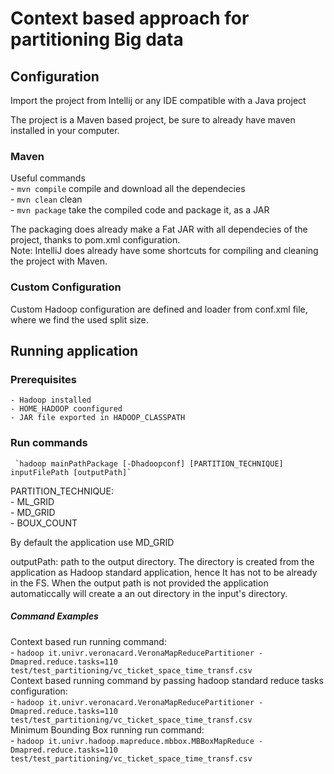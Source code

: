 # Context based approach for partitioning Big data

## Configuration
Import the project from Intellij or any IDE compatible with a Java project

The project is a Maven based project, be sure to already have maven installed in your computer.
### Maven
Useful commands  
	- `mvn compile` compile and download all the dependecies  
	- `mvn clean` clean  
	- `mvn package` take the compiled code and package it, as a JAR  

The packaging does already make a Fat JAR with all dependecies of the project, thanks to pom.xml configuration.  
Note: IntelliJ does already have some shortcuts for compiling and cleaning the project with Maven.

### Custom Configuration
Custom Hadoop configuration are defined and loader from conf.xml file, where we find the used split size.

## Running application
### Prerequisites 
	- Hadoop installed
	- HOME_HADOOP coonfigured
	- JAR file exported in HADOOP_CLASSPATH
### Run commands
	 `hadoop mainPathPackage [-Dhadoopconf] [PARTITION_TECHNIQUE] inputFilePath [outputPath]`

PARTITION_TECHNIQUE:  
	- ML_GRID  
	- MD_GRID  
	- BOUX_COUNT    

By default the application use MD_GRID  


outputPath: path to the output directory. The directory is created from the application as Hadoop standard application, hence It has not to be already in the FS. When the output path is not provided the application automaticcally will create a an out directory in the input's directory.


##### Command Examples
Context based run running command:  
	- `hadoop it.univr.veronacard.VeronaMapReducePartitioner -Dmapred.reduce.tasks=110 test/test_partitioning/vc_ticket_space_time_transf.csv`  
Context based running command by passing hadoop standard reduce tasks configuration:  
	- `hadoop it.univr.veronacard.VeronaMapReducePartitioner -Dmapred.reduce.tasks=110 test/test_partitioning/vc_ticket_space_time_transf.csv`  
Minimum Bounding Box running run command:  
	- `hadoop it.univr.hadoop.mapreduce.mbbox.MBBoxMapReduce -Dmapred.reduce.tasks=110 test/test_partitioning/vc_ticket_space_time_transf.csv`  



